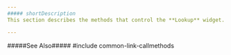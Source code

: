 ```yaml
---
##### shortDescription
This section describes the methods that control the **Lookup** widget.

---
```

#####See Also#####
#include common-link-callmethods